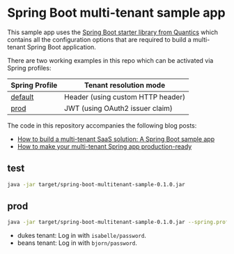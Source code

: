 
# Spring Boot multi-tenant sample app

This sample app uses the [Spring Boot starter library from Quantics](https://github.com/quantics-io/multitenant-oauth2-spring-boot-starter) 
which contains all the configuration options that are required to build a multi-tenant Spring Boot application.

There are two working examples in this repo which can be activated via Spring profiles:

| Spring Profile                                         | Tenant resolution mode            |
|--------------------------------------------------------|-----------------------------------|
| [default](src/main/resources/application.properties)   | Header (using custom HTTP header) |
| [prod](src/main/resources/application-prod.properties) | JWT (using OAuth2 issuer claim)   |


The code in this repository accompanies the following blog posts:
- [How to build a multi-tenant SaaS solution: A Spring Boot sample app](https://jomatt.io/how-to-build-a-multi-tenant-saas-solution-sample-app/)
- [How to make your multi-tenant Spring app production-ready](https://jomatt.io/how-to-make-your-multi-tenant-spring-app-production-ready/)

## test
```bash
java -jar target/spring-boot-multitenant-sample-0.1.0.jar
```

## prod
```bash
java -jar target/spring-boot-multitenant-sample-0.1.0.jar --spring.profiles.active=prod
```
* dukes tenant: Log in with `isabelle/password`. 
* beans tenant: Log in with `bjorn/password`.  
